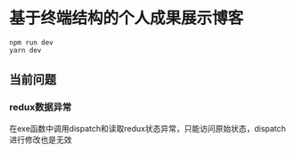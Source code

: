 # 基于终端结构的个人成果展示博客

```
npm run dev
yarn dev
```
## 当前问题

### redux数据异常
在exe函数中调用dispatch和读取redux状态异常，只能访问原始状态，dispatch进行修改也是无效
